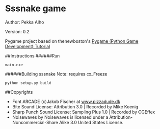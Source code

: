 # Sssnake game
Author: Pekka Alho

Version: 0.2

Pygame project based on thenewboston's [Pygame (Python Game Development) Tutorial](https://www.youtube.com/watch?v=K5F-aGDIYaM)

##Instructions
######Run
```
main.exe
```
######Building sssnake
Note: requires cx_Freeze
```
python setup.py build 
```

##Copyrights
* Font ARCADE (c)Jakob Fischer at www.pizzadude.dk
* Bite Sound License: Attribution 3.0 | Recorded by Mike Koenig
* Sharp Punch Sound License: Sampling Plus 1.0 | Recorded by CGEffex
* Noisewaves by Noisewaves is licensed under a Attribution-Noncommercial-Share Alike 3.0 United States License. 